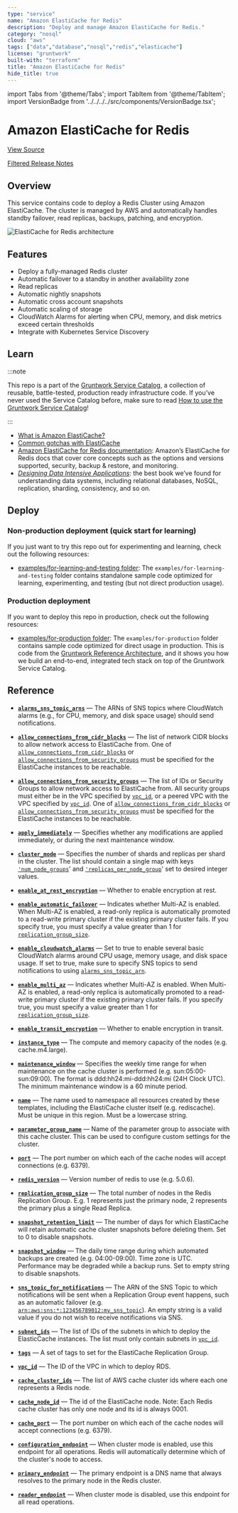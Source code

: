 ```yaml
---
type: "service"
name: "Amazon ElastiCache for Redis"
description: "Deploy and manage Amazon ElastiCache for Redis."
category: "nosql"
cloud: "aws"
tags: ["data","database","nosql","redis","elasticache"]
license: "gruntwork"
built-with: "terraform"
title: "Amazon ElastiCache for Redis"
hide_title: true
---
```


import Tabs from '@theme/Tabs';
import TabItem from '@theme/TabItem';
import VersionBadge from '../../../../src/components/VersionBadge.tsx';

<VersionBadge version="0.78.1"/>

# Amazon ElastiCache for Redis


<a href="https://github.com/gruntwork-io/terraform-aws-service-catalog/tree/master/modules/data-stores/redis" className="link-button">View Source</a>

<a href="https://github.com/gruntwork-io/terraform-aws-service-catalog/releases?q=data-stores/redis" className="link-button" title="Release notes for only the service catalog versions which impacted this service.">Filtered Release Notes</a>

## Overview

This service contains code to deploy a Redis Cluster using Amazon ElastiCache. The cluster is managed by AWS and
automatically handles standby failover, read replicas, backups, patching, and encryption.

![ElastiCache for Redis architecture](/img/reference/services/data-storage/elasticache-redis-architecture.png)

## Features

*   Deploy a fully-managed Redis cluster
*   Automatic failover to a standby in another availability zone
*   Read replicas
*   Automatic nightly snapshots
*   Automatic cross account snapshots
*   Automatic scaling of storage
*   CloudWatch Alarms for alerting when CPU, memory, and disk metrics exceed certain thresholds
*   Integrate with Kubernetes Service Discovery

## Learn

:::note

This repo is a part of the [Gruntwork Service Catalog](https://github.com/gruntwork-io/terraform-aws-service-catalog/),
a collection of reusable, battle-tested, production ready infrastructure code.
If you’ve never used the Service Catalog before, make sure to read
[How to use the Gruntwork Service Catalog](https://docs.gruntwork.io/reference/services/intro/overview)!

:::

*   [What is Amazon ElastiCache?](https://github.com/gruntwork-io/terraform-aws-cache/tree/master/modules/redis#what-is-amazon-elasticache)
*   [Common gotchas with ElastiCache](https://github.com/gruntwork-io/terraform-aws-cache/tree/master/modules/redis#common-gotchas)
*   [Amazon ElastiCache for Redis documentation](https://docs.aws.amazon.com/AmazonElastiCache/latest/red-ug/WhatIs.html):
    Amazon’s ElastiCache for Redis docs that cover core concepts such as the options and versions supported, security,
    backup & restore, and monitoring.
*   *[Designing Data Intensive Applications](https://dataintensive.net)*: the best book we’ve found for understanding data
    systems, including relational databases, NoSQL, replication, sharding, consistency, and so on.

## Deploy

### Non-production deployment (quick start for learning)

If you just want to try this repo out for experimenting and learning, check out the following resources:

*   [examples/for-learning-and-testing folder](https://github.com/gruntwork-io/terraform-aws-service-catalog/tree/master/examples/for-learning-and-testing): The
    `examples/for-learning-and-testing` folder contains standalone sample code optimized for learning, experimenting, and
    testing (but not direct production usage).

### Production deployment

If you want to deploy this repo in production, check out the following resources:

*   [examples/for-production folder](https://github.com/gruntwork-io/terraform-aws-service-catalog/tree/master/examples/for-production): The `examples/for-production` folder contains sample code
    optimized for direct usage in production. This is code from the
    [Gruntwork Reference Architecture](https://gruntwork.io/reference-architecture/), and it shows you how we build an
    end-to-end, integrated tech stack on top of the Gruntwork Service Catalog.

## Reference

<Tabs>
<TabItem value="inputs" label="Inputs" default>

<a name="alarms_sns_topic_arns" className="snap-top"></a>

* [**`alarms_sns_topic_arns`**](#alarms_sns_topic_arns) &mdash; The ARNs of SNS topics where CloudWatch alarms (e.g., for CPU, memory, and disk space usage) should send notifications.

<a name="allow_connections_from_cidr_blocks" className="snap-top"></a>

* [**`allow_connections_from_cidr_blocks`**](#allow_connections_from_cidr_blocks) &mdash; The list of network CIDR blocks to allow network access to ElastiCache from. One of [`allow_connections_from_cidr_blocks`](#allow_connections_from_cidr_blocks) or [`allow_connections_from_security_groups`](#allow_connections_from_security_groups) must be specified for the ElastiCache instances to be reachable.

<a name="allow_connections_from_security_groups" className="snap-top"></a>

* [**`allow_connections_from_security_groups`**](#allow_connections_from_security_groups) &mdash; The list of IDs or Security Groups to allow network access to ElastiCache from. All security groups must either be in the VPC specified by [`vpc_id`](#vpc_id), or a peered VPC with the VPC specified by [`vpc_id`](#vpc_id). One of [`allow_connections_from_cidr_blocks`](#allow_connections_from_cidr_blocks) or [`allow_connections_from_security_groups`](#allow_connections_from_security_groups) must be specified for the ElastiCache instances to be reachable.

<a name="apply_immediately" className="snap-top"></a>

* [**`apply_immediately`**](#apply_immediately) &mdash; Specifies whether any modifications are applied immediately, or during the next maintenance window.

<a name="cluster_mode" className="snap-top"></a>

* [**`cluster_mode`**](#cluster_mode) &mdash; Specifies the number of shards and replicas per shard in the cluster. The list should contain a single map with keys [`'num_node_groups`](#'num_node_groups)' and [`'replicas_per_node_group`](#'replicas_per_node_group)' set to desired integer values.

<a name="enable_at_rest_encryption" className="snap-top"></a>

* [**`enable_at_rest_encryption`**](#enable_at_rest_encryption) &mdash; Whether to enable encryption at rest.

<a name="enable_automatic_failover" className="snap-top"></a>

* [**`enable_automatic_failover`**](#enable_automatic_failover) &mdash; Indicates whether Multi-AZ is enabled. When Multi-AZ is enabled, a read-only replica is automatically promoted to a read-write primary cluster if the existing primary cluster fails. If you specify true, you must specify a value greater than 1 for [`replication_group_size`](#replication_group_size).

<a name="enable_cloudwatch_alarms" className="snap-top"></a>

* [**`enable_cloudwatch_alarms`**](#enable_cloudwatch_alarms) &mdash; Set to true to enable several basic CloudWatch alarms around CPU usage, memory usage, and disk space usage. If set to true, make sure to specify SNS topics to send notifications to using [`alarms_sns_topic_arn`](#alarms_sns_topic_arn).

<a name="enable_multi_az" className="snap-top"></a>

* [**`enable_multi_az`**](#enable_multi_az) &mdash; Indicates whether Multi-AZ is enabled. When Multi-AZ is enabled, a read-only replica is automatically promoted to a read-write primary cluster if the existing primary cluster fails. If you specify true, you must specify a value greater than 1 for [`replication_group_size`](#replication_group_size).

<a name="enable_transit_encryption" className="snap-top"></a>

* [**`enable_transit_encryption`**](#enable_transit_encryption) &mdash; Whether to enable encryption in transit.

<a name="instance_type" className="snap-top"></a>

* [**`instance_type`**](#instance_type) &mdash; The compute and memory capacity of the nodes (e.g. cache.m4.large).

<a name="maintenance_window" className="snap-top"></a>

* [**`maintenance_window`**](#maintenance_window) &mdash; Specifies the weekly time range for when maintenance on the cache cluster is performed (e.g. sun:05:00-sun:09:00). The format is ddd:hh24:mi-ddd:hh24:mi (24H Clock UTC). The minimum maintenance window is a 60 minute period.

<a name="name" className="snap-top"></a>

* [**`name`**](#name) &mdash; The name used to namespace all resources created by these templates, including the ElastiCache cluster itself (e.g. rediscache). Must be unique in this region. Must be a lowercase string.

<a name="parameter_group_name" className="snap-top"></a>

* [**`parameter_group_name`**](#parameter_group_name) &mdash; Name of the parameter group to associate with this cache cluster. This can be used to configure custom settings for the cluster.

<a name="port" className="snap-top"></a>

* [**`port`**](#port) &mdash; The port number on which each of the cache nodes will accept connections (e.g. 6379).

<a name="redis_version" className="snap-top"></a>

* [**`redis_version`**](#redis_version) &mdash; Version number of redis to use (e.g. 5.0.6).

<a name="replication_group_size" className="snap-top"></a>

* [**`replication_group_size`**](#replication_group_size) &mdash; The total number of nodes in the Redis Replication Group. E.g. 1 represents just the primary node, 2 represents the primary plus a single Read Replica.

<a name="snapshot_retention_limit" className="snap-top"></a>

* [**`snapshot_retention_limit`**](#snapshot_retention_limit) &mdash; The number of days for which ElastiCache will retain automatic cache cluster snapshots before deleting them. Set to 0 to disable snapshots.

<a name="snapshot_window" className="snap-top"></a>

* [**`snapshot_window`**](#snapshot_window) &mdash; The daily time range during which automated backups are created (e.g. 04:00-09:00). Time zone is UTC. Performance may be degraded while a backup runs. Set to empty string to disable snapshots.

<a name="sns_topic_for_notifications" className="snap-top"></a>

* [**`sns_topic_for_notifications`**](#sns_topic_for_notifications) &mdash; The ARN of the SNS Topic to which notifications will be sent when a Replication Group event happens, such as an automatic failover (e.g. [`arn:aws:sns:*:123456789012:my_sns_topic`](#arn:aws:sns:*:123456789012:my_sns_topic)). An empty string is a valid value if you do not wish to receive notifications via SNS.

<a name="subnet_ids" className="snap-top"></a>

* [**`subnet_ids`**](#subnet_ids) &mdash; The list of IDs of the subnets in which to deploy the ElasticCache instances. The list must only contain subnets in [`vpc_id`](#vpc_id).

<a name="tags" className="snap-top"></a>

* [**`tags`**](#tags) &mdash; A set of tags to set for the ElastiCache Replication Group.

<a name="vpc_id" className="snap-top"></a>

* [**`vpc_id`**](#vpc_id) &mdash; The ID of the VPC in which to deploy RDS.

</TabItem>
<TabItem value="outputs" label="Outputs">

<a name="cache_cluster_ids" className="snap-top"></a>

* [**`cache_cluster_ids`**](#cache_cluster_ids) &mdash; The list of AWS cache cluster ids where each one represents a Redis node.

<a name="cache_node_id" className="snap-top"></a>

* [**`cache_node_id`**](#cache_node_id) &mdash; The id of the ElastiCache node. Note: Each Redis cache cluster has only one node and its id is always 0001.

<a name="cache_port" className="snap-top"></a>

* [**`cache_port`**](#cache_port) &mdash; The port number on which each of the cache nodes will accept connections (e.g. 6379).

<a name="configuration_endpoint" className="snap-top"></a>

* [**`configuration_endpoint`**](#configuration_endpoint) &mdash; When cluster mode is enabled, use this endpoint for all operations. Redis will automatically determine which of the cluster's node to access.

<a name="primary_endpoint" className="snap-top"></a>

* [**`primary_endpoint`**](#primary_endpoint) &mdash; The primary endpoint is a DNS name that always resolves to the primary node in the Redis cluster.

<a name="reader_endpoint" className="snap-top"></a>

* [**`reader_endpoint`**](#reader_endpoint) &mdash; When cluster mode is disabled, use this endpoint for all read operations.

</TabItem>
</Tabs>


<!-- ##DOCS-SOURCER-START
{"sourcePlugin":"service-catalog-api","hash":"33ec350542799be665bb5be41193d5a2"}
##DOCS-SOURCER-END -->
